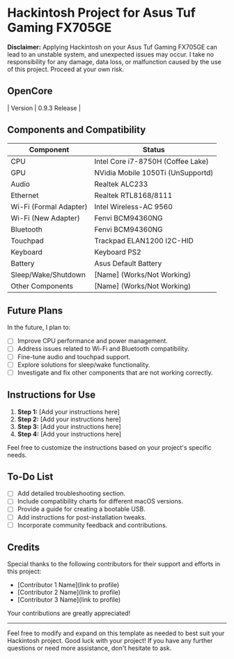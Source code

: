 # Hackintosh Project for Asus Tuf Gaming FX705GE

**Disclaimer:**
Applying Hackintosh on your Asus Tuf Gaming FX705GE can lead to an unstable system, and unexpected issues may occur. I take no responsibility for any damage, data loss, or malfunction caused by the use of this project. Proceed at your own risk.

## OpenCore

| Version         | 0.9.3 Release           |

## Components and Compatibility

| Component         | Status           |
| ----------------- | ---------------- |
| CPU               | Intel Core i7-8750H (Coffee Lake)      |
| GPU               | NVidia Mobile 1050Ti (UnSupportd)      |
| Audio             | Realtek ALC233      |
| Ethernet          | Realtek RTL8168/8111      |
| Wi-Fi (Formal Adapter)             | Intel Wireless-AC 9560      |
| Wi-Fi (New Adapter)             | Fenvi BCM94360NG      |
| Bluetooth         | Fenvi BCM94360NG      |
| Touchpad          | Trackpad ELAN1200 I2C-HID      |
| Keyboard          | Keyboard PS2      |
| Battery           | Asus Default Battery      |
| Sleep/Wake/Shutdown        | [Name] (Works/Not Working)      |
| Other Components  | [Name] (Works/Not Working)      |

## Future Plans

In the future, I plan to:

- [ ] Improve CPU performance and power management.
- [ ] Address issues related to Wi-Fi and Bluetooth compatibility.
- [ ] Fine-tune audio and touchpad support.
- [ ] Explore solutions for sleep/wake functionality.
- [ ] Investigate and fix other components that are not working correctly.

## Instructions for Use

1. **Step 1:** [Add your instructions here]
2. **Step 2:** [Add your instructions here]
3. **Step 3:** [Add your instructions here]
4. **Step 4:** [Add your instructions here]

Feel free to customize the instructions based on your project's specific needs.

## To-Do List

- [ ] Add detailed troubleshooting section.
- [ ] Include compatibility charts for different macOS versions.
- [ ] Provide a guide for creating a bootable USB.
- [ ] Add instructions for post-installation tweaks.
- [ ] Incorporate community feedback and contributions.

## Credits

Special thanks to the following contributors for their support and efforts in this project:

- [Contributor 1 Name](link to profile)
- [Contributor 2 Name](link to profile)
- [Contributor 3 Name](link to profile)

Your contributions are greatly appreciated!

---

Feel free to modify and expand on this template as needed to best suit your Hackintosh project. Good luck with your project! If you have any further questions or need more assistance, don't hesitate to ask.
